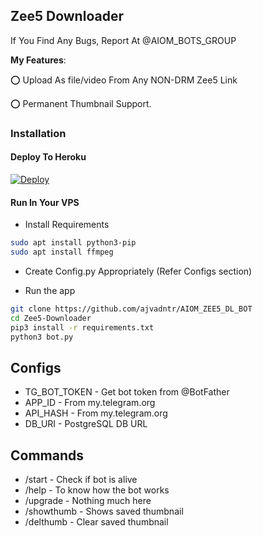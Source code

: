 ## Zee5 Downloader
If You Find Any Bugs, Report At @AIOM_BOTS_GROUP

**My Features**:

⭕️ Upload As file/video From Any NON-DRM Zee5 Link

⭕️ Permanent Thumbnail Support.

### Installation


#### Deploy To Heroku

[![Deploy](https://www.herokucdn.com/deploy/button.svg)](https://www.heroku.com/deploy?template=https://github.com/ajvadntr/AIOM_ZEE5_DL_BOT)

#### Run In Your VPS

* Install Requirements

```sh
sudo apt install python3-pip
sudo apt install ffmpeg
```

* Create Config.py Appropriately (Refer Configs section)

* Run the app

```sh
git clone https://github.com/ajvadntr/AIOM_ZEE5_DL_BOT
cd Zee5-Downloader
pip3 install -r requirements.txt
python3 bot.py
```

## Configs

* TG_BOT_TOKEN  - Get bot token from @BotFather
* APP_ID        - From my.telegram.org
* API_HASH      - From my.telegram.org
* DB_URI        - PostgreSQL DB URL

## Commands

* /start             - Check if bot is alive
* /help              - To know how the bot works
* /upgrade           - Nothing much here
* /showthumb         - Shows saved thumbnail
* /delthumb          - Clear saved thumbnail
